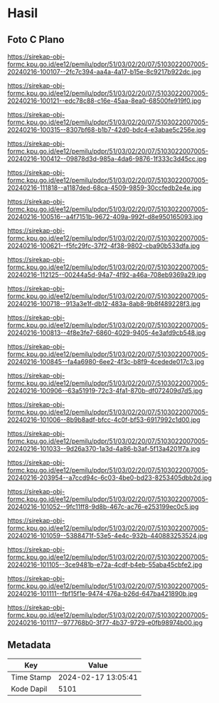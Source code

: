 # Hasil

## Foto C Plano

https://sirekap-obj-formc.kpu.go.id/ee12/pemilu/pdpr/51/03/02/20/07/5103022007005-20240216-100107--2fc7c394-aa4a-4a17-b15e-8c9217b922dc.jpg

https://sirekap-obj-formc.kpu.go.id/ee12/pemilu/pdpr/51/03/02/20/07/5103022007005-20240216-100121--edc78c88-c16e-45aa-8ea0-68500fe919f0.jpg

https://sirekap-obj-formc.kpu.go.id/ee12/pemilu/pdpr/51/03/02/20/07/5103022007005-20240216-100315--8307bf68-b1b7-42d0-bdc4-e3abae5c256e.jpg

https://sirekap-obj-formc.kpu.go.id/ee12/pemilu/pdpr/51/03/02/20/07/5103022007005-20240216-100412--09878d3d-985a-4da6-9876-1f333c3d45cc.jpg

https://sirekap-obj-formc.kpu.go.id/ee12/pemilu/pdpr/51/03/02/20/07/5103022007005-20240216-111818--a1187ded-68ca-4509-9859-30ccfedb2e4e.jpg

https://sirekap-obj-formc.kpu.go.id/ee12/pemilu/pdpr/51/03/02/20/07/5103022007005-20240216-100516--a4f7151b-9672-409a-992f-d8e950165093.jpg

https://sirekap-obj-formc.kpu.go.id/ee12/pemilu/pdpr/51/03/02/20/07/5103022007005-20240216-100621--f5fc29fc-37f2-4f38-9802-cba90b533dfa.jpg

https://sirekap-obj-formc.kpu.go.id/ee12/pemilu/pdpr/51/03/02/20/07/5103022007005-20240216-112125--00244a5d-94a7-4f92-a46a-708eb9369a29.jpg

https://sirekap-obj-formc.kpu.go.id/ee12/pemilu/pdpr/51/03/02/20/07/5103022007005-20240216-100718--913a3e1f-db12-483a-8ab8-9b8f489228f3.jpg

https://sirekap-obj-formc.kpu.go.id/ee12/pemilu/pdpr/51/03/02/20/07/5103022007005-20240216-100813--4f8e3fe7-6860-4029-9405-4e3afd9cb548.jpg

https://sirekap-obj-formc.kpu.go.id/ee12/pemilu/pdpr/51/03/02/20/07/5103022007005-20240216-100845--fa4a6980-6ee2-4f3c-b8f9-4cedede017c3.jpg

https://sirekap-obj-formc.kpu.go.id/ee12/pemilu/pdpr/51/03/02/20/07/5103022007005-20240216-100906--63a51919-72c3-4fa1-870b-df072409d7d5.jpg

https://sirekap-obj-formc.kpu.go.id/ee12/pemilu/pdpr/51/03/02/20/07/5103022007005-20240216-101006--8b9b8adf-bfcc-4c0f-bf53-6917992c1d00.jpg

https://sirekap-obj-formc.kpu.go.id/ee12/pemilu/pdpr/51/03/02/20/07/5103022007005-20240216-101033--9d26a370-1a3d-4a86-b3af-5f13a4201f7a.jpg

https://sirekap-obj-formc.kpu.go.id/ee12/pemilu/pdpr/51/03/02/20/07/5103022007005-20240216-203954--a7ccd94c-6c03-4be0-bd23-8253405dbb2d.jpg

https://sirekap-obj-formc.kpu.go.id/ee12/pemilu/pdpr/51/03/02/20/07/5103022007005-20240216-101052--9fc11ff8-9d8b-467c-ac76-e253199ec0c5.jpg

https://sirekap-obj-formc.kpu.go.id/ee12/pemilu/pdpr/51/03/02/20/07/5103022007005-20240216-101059--5388471f-53e5-4e4c-932b-440883253524.jpg

https://sirekap-obj-formc.kpu.go.id/ee12/pemilu/pdpr/51/03/02/20/07/5103022007005-20240216-101105--3ce9481b-e72a-4cdf-b4eb-55aba45cbfe2.jpg

https://sirekap-obj-formc.kpu.go.id/ee12/pemilu/pdpr/51/03/02/20/07/5103022007005-20240216-101111--fbf15f1e-9474-476a-b26d-647ba421890b.jpg

https://sirekap-obj-formc.kpu.go.id/ee12/pemilu/pdpr/51/03/02/20/07/5103022007005-20240216-101117--977768b0-3f77-4b37-9729-e0fb98974b00.jpg


## Metadata

| Key        | Value               |
| ---------- | ------------------- |
| Time Stamp | 2024-02-17 13:05:41 |
| Kode Dapil | 5101                |



